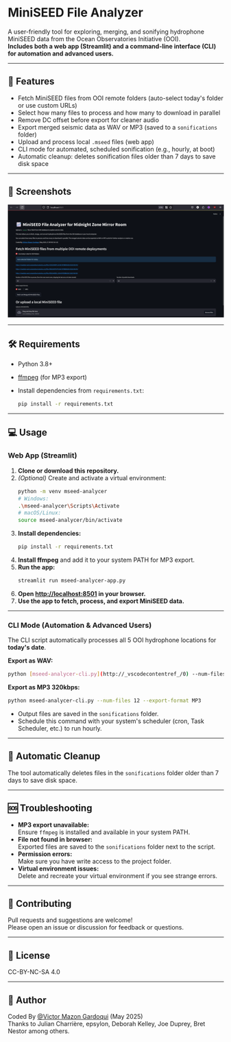 # MiniSEED File Analyzer

A user-friendly tool for exploring, merging, and sonifying hydrophone MiniSEED data from the Ocean Observatories Initiative (OOI).  
**Includes both a web app (Streamlit) and a command-line interface (CLI) for automation and advanced users.**

---

## 🚀 Features

- Fetch MiniSEED files from OOI remote folders (auto-select today's folder or use custom URLs)
- Select how many files to process and how many to download in parallel
- Remove DC offset before export for cleaner audio
- Export merged seismic data as WAV or MP3 (saved to a `sonifications` folder)
- Upload and process local `.mseed` files (web app)
- CLI mode for automated, scheduled sonification (e.g., hourly, at boot)
- Automatic cleanup: deletes sonification files older than 7 days to save disk space

---

## 📸 Screenshots

![Screenshot of MiniSEED Analyzer Streamlit App](img/mseed_streamlit_screenshot.png)

---

## 🛠️ Requirements

- Python 3.8+
- [ffmpeg](https://ffmpeg.org/download.html) (for MP3 export)
- Install dependencies from `requirements.txt`:

    ```sh
    pip install -r requirements.txt
    ```

---

## 💻 Usage

### Web App (Streamlit)

1. **Clone or download this repository.**
2. *(Optional)* Create and activate a virtual environment:
    ```sh
    python -m venv mseed-analycer
    # Windows:
    .\mseed-analycer\Scripts\Activate
    # macOS/Linux:
    source mseed-analycer/bin/activate
    ```
3. **Install dependencies:**
    ```sh
    pip install -r requirements.txt
    ```
4. **Install ffmpeg** and add it to your system PATH for MP3 export.
5. **Run the app:**
    ```sh
    streamlit run mseed-analycer-app.py
    ```
6. **Open [http://localhost:8501](http://localhost:8501) in your browser.**
7. **Use the app to fetch, process, and export MiniSEED data.**

---

### CLI Mode (Automation & Advanced Users)

The CLI script automatically processes all 5 OOI hydrophone locations for **today's date**.

**Export as WAV:**
```sh
python [mseed-analycer-cli.py](http://_vscodecontentref_/0) --num-files 12 --export-format WAV
```

**Export as MP3 320kbps:**
```sh
python mseed-analycer-cli.py --num-files 12 --export-format MP3
```

- Output files are saved in the `sonifications` folder.
- Schedule this command with your system's scheduler (cron, Task Scheduler, etc.) to run hourly.

---

## 🧹 Automatic Cleanup

The tool automatically deletes files in the `sonifications` folder older than 7 days to save disk space.

---

## 🆘 Troubleshooting

- **MP3 export unavailable:**  
  Ensure `ffmpeg` is installed and available in your system PATH.
- **File not found in browser:**  
  Exported files are saved to the `sonifications` folder next to the script.
- **Permission errors:**  
  Make sure you have write access to the project folder.
- **Virtual environment issues:**  
  Delete and recreate your virtual environment if you see strange errors.

---

## 🤝 Contributing

Pull requests and suggestions are welcome!  
Please open an issue or discussion for feedback or questions.

---

## 📄 License

CC-BY-NC-SA 4.0

---

## 👤 Author

Coded By [@Victor Mazon Gardoqui](https://victormazon.com) (May 2025)  
Thanks to Julian Charrière, epsylon, Deborah Kelley, Joe Duprey, Bret Nestor among others.

